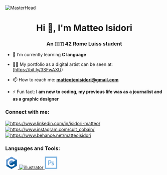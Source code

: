 ![MasterHead](https://media.licdn.com/dms/image/C4D16AQEd0VTzqhYUvQ/profile-displaybackgroundimage-shrink_350_1400/0/1606171839423?e=1683158400&v=beta&t=uVqzR_tKNaBTwaKkLExmdxSopDiToVFXic63poJQ_6U)

<h1 align="center">Hi 👋, I'm Matteo Isidori</h1>
<h3 align="center">An 🇮🇹 42 Rome Luiss student</h3>

- 🌱 I’m currently learning **C language**

- 👨‍💻 My portfolio as a digital artist can be seen at: [https://bit.ly/3SFwAXU)

- 📫 How to reach me: **matteoteoisidori@gmail.com**

- ⚡ Fun fact: **I am new to coding, my previous life was as a journalist and as a graphic designer**

<h3 align="left">Connect with me:</h3>
<p align="left">
<a href="https://linkedin.com/in/https://www.linkedin.com/in/isidori-matteo/" target="blank"><img align="center" src="https://raw.githubusercontent.com/rahuldkjain/github-profile-readme-generator/master/src/images/icons/Social/linked-in-alt.svg" alt="https://www.linkedin.com/in/isidori-matteo/" height="30" width="40" /></a>
<a href="https://instagram.com/https://www.instagram.com/cult_cobain/" target="blank"><img align="center" src="https://raw.githubusercontent.com/rahuldkjain/github-profile-readme-generator/master/src/images/icons/Social/instagram.svg" alt="https://www.instagram.com/cult_cobain/" height="30" width="40" /></a>
<a href="https://www.behance.net/https://www.behance.net/matteoisidori" target="blank"><img align="center" src="https://raw.githubusercontent.com/rahuldkjain/github-profile-readme-generator/master/src/images/icons/Social/behance.svg" alt="https://www.behance.net/matteoisidori" height="30" width="40" /></a>
</p>

<h3 align="left">Languages and Tools:</h3>
<p align="left"> <a href="https://www.cprogramming.com/" target="_blank" rel="noreferrer"> <img src="https://raw.githubusercontent.com/devicons/devicon/master/icons/c/c-original.svg" alt="c" width="40" height="40"/> </a> <a href="https://www.adobe.com/in/products/illustrator.html" target="_blank" rel="noreferrer"> <img src="https://www.vectorlogo.zone/logos/adobe_illustrator/adobe_illustrator-icon.svg" alt="illustrator" width="40" height="40"/> </a> <a href="https://www.photoshop.com/en" target="_blank" rel="noreferrer"> <img src="https://raw.githubusercontent.com/devicons/devicon/master/icons/photoshop/photoshop-line.svg" alt="photoshop" width="40" height="40"/> </a> </p>
